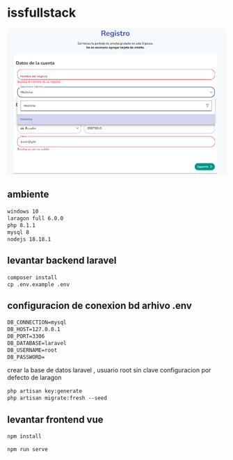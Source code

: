 # issfullstack

![alt text](https://raw.githubusercontent.com/kevinm9/issfullstack/main/uix.png)
## ambiente
```
windows 10
laragon full 6.0.0
php 8.1.1
mysql 8 
nodejs 18.18.1
```

## levantar backend laravel

```
composer install
cp .env.example .env
```
## configuracion de conexion bd arhivo .env
```
DB_CONNECTION=mysql
DB_HOST=127.0.0.1
DB_PORT=3306
DB_DATABASE=laravel
DB_USERNAME=root
DB_PASSWORD=
```
crear la base de datos laravel , usuario root sin clave configuracion por defecto de laragon
```
php artisan key:generate
php artisan migrate:fresh --seed
```



## levantar frontend vue
```
npm install
```
```
npm run serve
```
